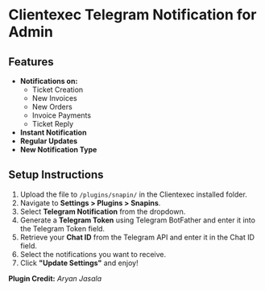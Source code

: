 # Clientexec Telegram Notification for Admin

## Features
- **Notifications on:**
  - Ticket Creation
  - New Invoices
  - New Orders
  - Invoice Payments
  - Ticket Reply
- **Instant Notification**
- **Regular Updates**
- **New Notification Type**

## Setup Instructions

1. Upload the file to `/plugins/snapin/` in the Clientexec installed folder.
2. Navigate to **Settings > Plugins > Snapins**.
3. Select **Telegram Notification** from the dropdown.
4. Generate a **Telegram Token** using Telegram BotFather and enter it into the Telegram Token field.
5. Retrieve your **Chat ID** from the Telegram API and enter it in the Chat ID field.
6. Select the notifications you want to receive.
7. Click **"Update Settings"** and enjoy!

**Plugin Credit:** *Aryan Jasala*
